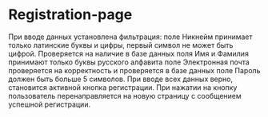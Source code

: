 # Registration-page
При вводе данных установлена фильтрация:
		поле Никнейм принимает только латинские буквы и цифры,
		первый символ не может быть цифрой. Проверяется на наличие в базе данных
		поля Имя и Фамилия принимают только буквы русского алфавита
		поле Электронная почта проверяется на корректность и проверяется в базе данных
		поле Пароль должен быть больше 5 символов.
При вводе всех данных верно, становится активной кнопка регистрации.
При нажатии на кнопку пользователь перенаправляется на новую страницу с сообщением успешной регистрации.
